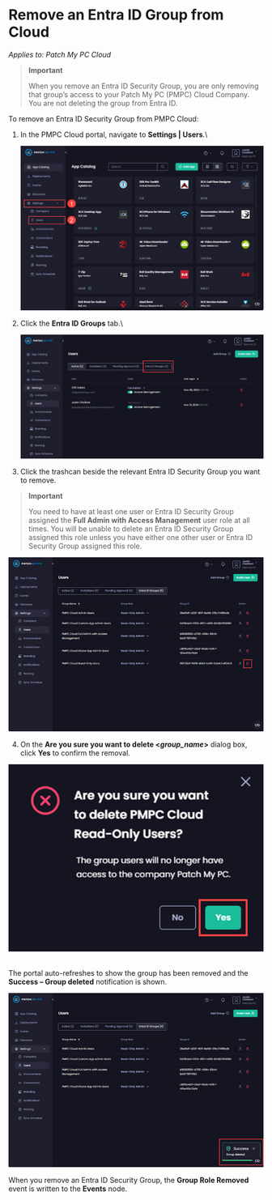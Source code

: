 # Remove an Entra ID Group from Cloud

_Applies to: Patch My PC Cloud_

<blockquote class="wp-block-quote">
<p><strong>Important</strong></p>
<p>When you remove an Entra ID Security Group, you are only removing that group’s access to your Patch My PC (PMPC) Cloud Company. You are not deleting the group from Entra ID.</p>
</blockquote>

To remove an Entra ID Security Group from PMPC Cloud:

1.  In the PMPC Cloud portal, navigate to <strong>Settings | Users</strong>.\


    ![Navigating to “Settings | Users”](/_images/image-(2234).png "Navigating to “Settings | Users”")


2.  Click the <strong>Entra ID Groups</strong> tab.\


    ![Clicking the “Entra ID Groups” tab](/_images/image-(2235).png "Clicking the “Entra ID Groups” tab")


3. Click the trashcan beside the relevant Entra ID Security Group you want to remove.

<blockquote class="wp-block-quote">
<p><strong>Important</strong></p>
<p>You need to have at least one user or Entra ID Security Group assigned the <strong>Full Admin with Access Management</strong> user role at all times. You will be unable to delete an Entra ID Security Group assigned this role unless you have either one other user or Entra ID Security Group assigned this role.</p>
</blockquote>

![Clicking the trashcan beside the relevant Entra group you want to delete](/_images/image-(2236).png "Clicking the trashcan beside the relevant Entra group you want to delete")

4. On the <strong>Are you sure you want to delete <</strong>_<strong>group\_name</strong>_<strong>></strong> dialog box, click <strong>Yes</strong> to confirm the removal.

![](/_images/image-(2237).png "")

\
The portal auto-refreshes to show the group has been removed and the <strong>Success – Group deleted</strong> notification is shown.

![Portal auto-refreshing to show the group has been removed and the “Success – Group deleted” notification is shown](/_images/image-(2238).png "Portal auto-refreshing to show the group has been removed and the “Success – Group deleted” notification is shown")

When you remove an Entra ID Security Group, the <strong>Group Role Removed</strong> event is written to the <strong>Events</strong> node.
